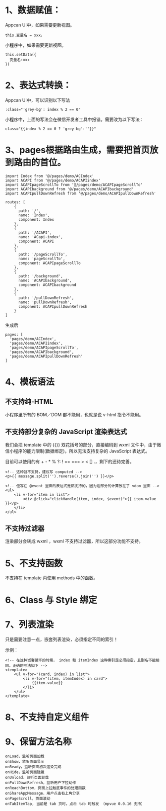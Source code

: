 # 1、数据赋值：

Appcan UI中，如果需要更新视图。

```
this.变量名 = xxx。
```


小程序中，如果需要更新视图。


```
this.setData({
  变量名:xxx
})
```


# 2、表达式转换：
Appcan UI中，可以识别以下写法


```
:class="'grey-bg': index % 2 == 0"
```

小程序中，上面的写法会在微信开发者工具中报错。需要改为以下写法：


```
class="{{index % 2 == 0 ? 'grey-bg':''}}"
```


# 3、pages根据路由生成，需要把首页放到路由的首位。


```
import Index from '@/pages/demo/ACIndex'
import ACAPI from '@/pages/demo/ACAPIindex'
import ACAPIpageScrollTo from '@/pages/demo/ACAPIpageScrollTo'
import ACAPIbackground from '@/pages/demo/ACAPIbackground'
import ACAPIpullDownRefresh from '@/pages/demo/ACAPIpullDownRefresh'
```


```
routes: [
    {
      path: '/',
      name: 'Index',
      component: Index
    },
    {
      path: '/ACAPI',
      name: 'ACapi-index',
      component: ACAPI
    },
    {
      path: '/pageScrollTo',
      name: 'pageScrollTo',
      component: ACAPIpageScrollTo
    },
    {
      path: '/background',
      name: 'ACAPIbackground',
      component: ACAPIbackground
    },
    {
      path: '/pullDownRefresh',
      name: 'pullDownRefresh',
      component: ACAPIpullDownRefresh
    }
]
```

生成后

```
pages: [
  'pages/demo/ACIndex',
  'pages/demo/ACAPIindex',
  'pages/demo/ACAPIpageScrollTo',
  'pages/demo/ACAPIbackground',
  'pages/demo/ACAPIpullDownRefresh'
]
```

# 4、模板语法
## 不支持纯-HTML
小程序里所有的 BOM／DOM 都不能用，也就是说 v-html 指令不能用。

## 不支持部分复杂的 JavaScript 渲染表达式
我们会把 template 中的 {{}} 双花括号的部分，直接编码到 wxml 文件中，由于微信小程序的能力限制(数据绑定)，所以无法支持复杂的 JavaScript 表达式。

目前可以使用的有 + - * % ?: ! == === > < [] .，剩下的还待完善。


```
<!-- 这种就不支持，建议写 computed -->
<p>{{ message.split('').reverse().join('') }}</p>

<!-- 但写在 @event 里面的表达式是都支持的，因为这部分的计算放在了 vdom 里面 -->
<ul>
    <li v-for="item in list">
        <div @click="clickHandle(item, index, $event)">{{ item.value }}</p>
    </li>
</ul>
```


## 不支持过滤器
渲染部分会转成 wxml ，wxml 不支持过滤器，所以这部分功能不支持。

# 5、不支持函数
不支持在 template 内使用 methods 中的函数。

# 6、Class 与 Style 绑定


# 7、列表渲染
只是需要注意一点，嵌套列表渲染，必须指定不同的索引！

示例：

```
<!-- 在这种嵌套循环的时候， index 和 itemIndex 这种索引是必须指定，且别名不能相同，正确的写法如下 -->
<template>
    <ul v-for="(card, index) in list">
        <li v-for="(item, itemIndex) in card">
            {{item.value}}
        </li>
    </ul>
</template>
```


# 8、不支持自定义组件

# 9、保留方法名称

```
onLoad，监听页面加载
onShow，监听页面显示
onReady，监听页面初次渲染完成
onHide，监听页面隐藏
onUnload，监听页面卸载
onPullDownRefresh，监听用户下拉动作
onReachBottom，页面上拉触底事件的处理函数
onShareAppMessage，用户点击右上角分享
onPageScroll，页面滚动
onTabItemTap, 当前是 tab 页时，点击 tab 时触发 （mpvue 0.0.16 支持）
```